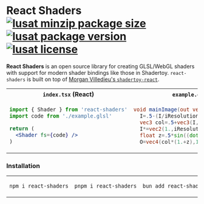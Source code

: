 # **React Shaders** [![lusat minzip package size](https://img.shields.io/bundlephobia/minzip/react-shaders?label=zipped)](https://www.npmjs.com/package/react-shaders) [![lusat package version](https://img.shields.io/npm/v/react-shaders.svg?colorB=green)](https://www.npmjs.com/package/react-shaders) [![lusat license](https://img.shields.io/npm/l/react-shaders.svg?colorB=lightgrey)](https://github.com/rysanacom/react-shaders/blob/main/LICENSE)

**React Shaders** is an open source library for creating GLSL/WebGL shaders with support for modern shader bindings like those in Shadertoy. `react-shaders` is built on top of [Morgan Villedieu's `shadertoy-react`](https://github.com/mvilledieu/shadertoy-react).

<table>
<tr>
<th width="440px"><code>index.tsx</code> (React)</th>
<th width="440px"><code>example.glsl</code> (GLSL)</th>
</tr>
<tr>
<td>

```jsx
import { Shader } from 'react-shaders'
import code from './example.glsl'

return (
  <Shader fs={code} />
)
```

</td>
<td>

```glsl
void mainImage(out vec4 O,in vec2 I){
  I=.5-(I/iResolution.xy);
  vec3 col=.5+vec3(I,.5*sin(iTime));
  I*=vec2(1.,iResolution.y/iResolution.x);
  float z=.5*sin((dot(I,I)+iTime*5e-2)/.01);
  O=vec4(col*(1.+z),1.);}
```

</td>
</tr>
</table>

### Installation

<table>
<tr>
<td>

```bash
npm i react-shaders
```

</td>
<td>

```bash
pnpm i react-shaders
```

</td>
<td>

```bash
bun add react-shaders
```

</td>
</tr>
</table>
